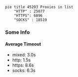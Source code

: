 
```mermaid
pie title 45293 Proxies in list
    "HTTP" : 25077
    "HTTPS": 6896
    "SOCKS" : 18519
```

### Some Info
#### Average Timeout

- mixed: 3.0s
- http: 1.5s
- https: 8.6s
- socks: 6.3s